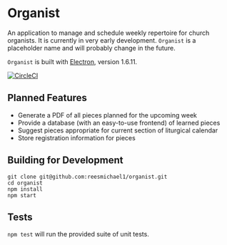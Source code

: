 # Organist

An application to manage and schedule weekly repertoire for church organists. It is currently in very early development. `Organist` is a placeholder name and will probably change in the future.

`Organist` is built with [Electron](http://electron.atom.io), version 1.6.11.

[![CircleCI](https://circleci.com/gh/reesmichael1/organist/tree/master.svg?style=shield)](https://circleci.com/gh/reesmichael1/organist/tree/master)

## Planned Features

- Generate a PDF of all pieces planned for the upcoming week
- Provide a database (with an easy-to-use frontend) of learned pieces
- Suggest pieces appropriate for current section of liturgical calendar
- Store registration information for pieces

## Building for Development

```
git clone git@github.com:reesmichael1/organist.git
cd organist
npm install
npm start
```

## Tests

`npm test` will run the provided suite of unit tests.
